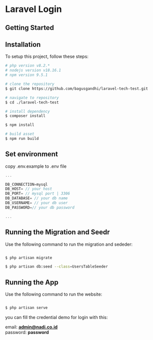 # Laravel Login

## Getting Started

## Installation
To setup this project, follow these steps:
```bash
# php version v8.2.*
# nodejs version v18.16.1
# npm version 9.5.1

# clone the repository
$ git clone https://github.com/bagusgandhi/laravel-tech-test.git

# navigate to repository
$ cd ./laravel-tech-test

# install dependency
$ composer install

$ npm install

# build asset
$ npm run build

```

## Set environment
copy .env.example to .env file

```dart
...

DB_CONNECTION=mysql
DB_HOST= // your host
DB_PORT= // mysql port | 3306
DB_DATABASE= // your db name
DB_USERNAME= // your db user
DB_PASSWORD=// your db password

...
```

## Running the Migration and Seedr

Use the following command to run the migration and sededer:

```bash

$ php artisan migrate

$ php artisan db:seed --class=UsersTableSeeder

```

## Running the App

Use the following command to run the website:

```bash

$ php artisan serve

```

you can fill the credential demo for login with this:

email: <b>admin@nadi.co.id</b><br/>
password: <b>password</b>
